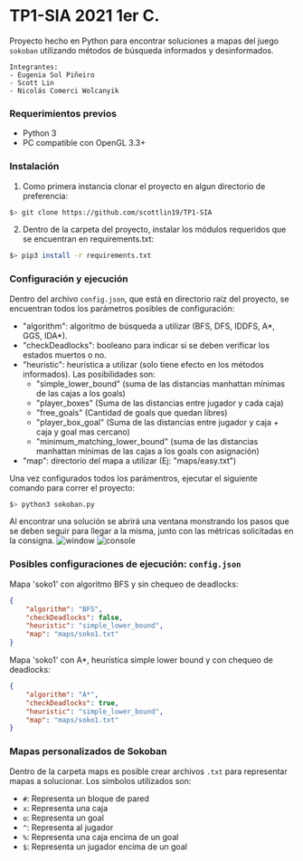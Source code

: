 # TP1-SIA 2021 1er C.

Proyecto hecho en Python para encontrar soluciones a mapas del juego `sokoban` utilizando métodos de búsqueda informados y desinformados.
```
Integrantes:
- Eugenia Sol Piñeiro
- Scott Lin
- Nicolás Comerci Wolcanyik
```

### Requerimientos previos
- Python 3
- PC compatible con OpenGL 3.3+

### Instalación
1. Como primera instancia clonar el proyecto en algun directorio de preferencia:
```bash
$> git clone https://github.com/scottlin19/TP1-SIA
```
2. Dentro de la carpeta del proyecto, instalar los módulos requeridos que se encuentran en requirements.txt:
```bash
$> pip3 install -r requirements.txt
```

### Configuración y ejecución
Dentro del archivo `config.json`, que está en directorio raíz del proyecto, se encuentran todos los parámetros posibles de configuración:

- "algorithm": algoritmo de búsqueda a utilizar (BFS, DFS, IDDFS, A*, GGS, IDA*).
- "checkDeadlocks": booleano para indicar si se deben verificar los estados muertos o no.
- "heuristic": heurística a utilizar (solo tiene efecto en los métodos informados). Las posibilidades son:
    - "simple_lower_bound" (suma de las distancias manhattan mínimas de las cajas a los goals)
    - "player_boxes" (Suma de las distancias entre jugador y cada caja)
    - "free_goals" (Cantidad de goals que quedan libres)
    - "player_box_goal" (Suma de las distancias entre jugador y caja + caja y goal mas cercano)
    - "minimum_matching_lower_bound" (suma de las distancias manhattan mínimas de las cajas a los goals con asignación)
- "map": directorio del mapa a utilizar (Ej: "maps/easy.txt")

Una vez configurados todos los parámentros, ejecutar el siguiente comando para correr el proyecto:
```bash
$> python3 sokoban.py
```
Al encontrar una solución se abrirá una ventana monstrando los pasos que se deben seguir para llegar a la misma, junto con las métricas solicitadas en la consigna.
![window](https://lh3.googleusercontent.com/uk-x8IAORDmxe_WRFjRDl3w6MlBTO8avlU5yu9aAYU-mZrX0n7nbC1AEbkY39bMz6H4hkgr5cRAR-0FhEbgy6NLNNFF9Kb28TLHJ6ei4GPBbC5QFhDVir9MuIFxmHBEyeQiO4Fcjwg=w2400)
![console](https://lh3.googleusercontent.com/KhIsVPl5HGEINSx_vnG6Tb9LMYvgqwtuArz7w_H5yhpsz2leEDXg9BZmoIyMqPYq6L3m_10rbJrUS-DGjRG0ug4gaveEoP2P6mfX3Qmr7u_a-r7etPxXjK3FOZeYuc_TzHmJmT3wrw=w2400)

### Posibles configuraciones de ejecución: `config.json`
Mapa 'soko1' con algoritmo BFS y sin chequeo de deadlocks:
```json
{
    "algorithm": "BFS", 
    "checkDeadlocks": false,
    "heuristic": "simple_lower_bound",
    "map": "maps/soko1.txt"
}
```

Mapa 'soko1' con A*, heurística simple lower bound y con chequeo de deadlocks:
```json
{
    "algorithm": "A*", 
    "checkDeadlocks": true,
    "heuristic": "simple_lower_bound",
    "map": "maps/soko1.txt"
}
```

### Mapas personalizados de Sokoban
Dentro de la carpeta maps es posible crear archivos `.txt` para representar mapas a solucionar. Los símbolos utilizados son:

- `#`: Representa un bloque de pared
- `x`: Representa una caja
- `o`: Representa un goal
- `^`: Representa al jugador
- `%`: Representa una caja encima de un goal
- `$`: Representa un jugador encima de un goal
